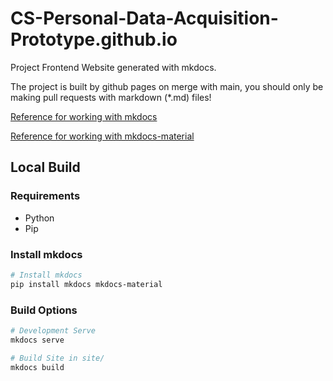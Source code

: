 # CS-Personal-Data-Acquisition-Prototype.github.io

Project Frontend Website generated with mkdocs.

The project is built by github pages on merge with main, you should only be making pull requests with markdown (\*.md) files!

[Reference for working with mkdocs](https://www.mkdocs.org/user-guide/writing-your-docs/)

[Reference for working with mkdocs-material](https://squidfunk.github.io/mkdocs-material/reference/)

## Local Build

### Requirements

- Python
- Pip

### Install mkdocs

```bash
# Install mkdocs
pip install mkdocs mkdocs-material
```

### Build Options

```bash
# Development Serve
mkdocs serve

# Build Site in site/
mkdocs build
```
